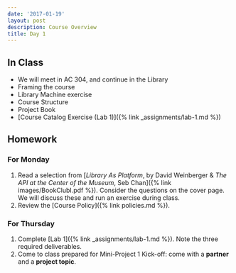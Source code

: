 ```yaml
---
date: '2017-01-19'
layout: post
description: Course Overview
title: Day 1
---
```


## In Class

* We will meet in AC 304, and continue in the Library
* Framing the course
* Library Machine exercise
* Course Structure
* Project Book
* [Course Catalog Exercise (Lab 1)]({% link _assignments/lab-1.md %})


## Homework

### For Monday

1. Read a selection from [_Library As Platform_, by David Weinberger & _The API at the Center of the Museum_, Seb Chan]({% link images/BookClubI.pdf %}). Consider the questions on the cover page. We will discuss these and run an exercise during class. 
2. Review the [Course Policy]({% link policies.md %}).


### For Thursday

1. Complete [Lab 1]({% link _assignments/lab-1.md %}). Note the three required deliverables.
2. Come to class prepared for Mini-Project 1 Kick-off: come with a **partner** and a **project topic**.
